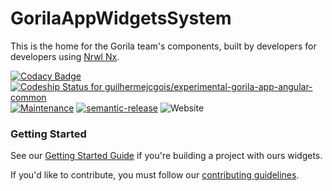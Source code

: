 # GorilaAppWidgetsSystem

This is the home for the Gorila team's components, built by developers for developers using [Nrwl Nx](https://nrwl.io/nx).

[![Codacy Badge](https://api.codacy.com/project/badge/Grade/881883aeb9584cb08886a73375d81f9f)](https://app.codacy.com/app/guilhermejcgois/gorila-ui-components?utm_source=github.com&utm_medium=referral&utm_content=guilhermejcgois/gorila-ui-components&utm_campaign=Badge_Grade_Dashboard)
[![Codeship Status for guilhermejcgois/experimental-gorila-app-angular-common](https://app.codeship.com/projects/20dcb160-12b7-0137-b952-76b4c29f17e4/status?branch=master)](https://app.codeship.com/projects/327477)
[![Maintenance](https://img.shields.io/badge/Maintained%3F-yes-green.svg)](https://GitHub.com/Naereen/StrapDown.js/graphs/commit-activity)
[![semantic-release](https://img.shields.io/badge/%20%20%F0%9F%93%A6%F0%9F%9A%80-semantic--release-e10079.svg)](https://github.com/semantic-release/semantic-release)
![Website](https://img.shields.io/website-up-down-green-red/http/ui.gorilainvest.com.br.svg?style=flat)

### Getting Started

See our [Getting Started Guide](./additional-documentation/getting-started.html) if you're building a project with ours widgets.

If you'd like to contribute, you must follow our [contributing guidelines](./additional-documentation/contributing.html).
